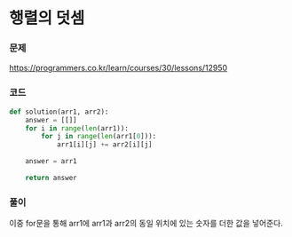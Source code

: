 행렬의 덧셈
=================================================================

### 문제
https://programmers.co.kr/learn/courses/30/lessons/12950

### 코드

``` python
def solution(arr1, arr2):
    answer = [[]]
    for i in range(len(arr1)):
        for j in range(len(arr1[0])):
            arr1[i][j] += arr2[i][j]
    
    answer = arr1
    
    return answer
```

### 풀이

이중 for문을 통해 arr1에 arr1과 arr2의 동일 위치에 있는 숫자를 더한 값을 넣어준다.
